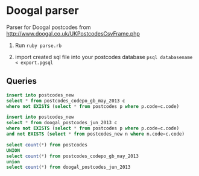 Doogal parser
=============

Parser for Doogal postcodes from http://www.doogal.co.uk/UKPostcodesCsvFrame.php

1) Run `ruby parse.rb`

2) import created sql file into your postcodes database `psql databasename < export.pgsql`

Queries
-------

```sql
insert into postcodes_new
select * from postcodes_codepo_gb_may_2013 c
where not EXISTS (select * from postcodes p where p.code=c.code)

insert into postcodes_new
select * from doogal_postcodes_jun_2013 c
where not EXISTS (select * from postcodes p where p.code=c.code)
and not EXISTS (select * from postcodes_new n where n.code=c.code)

select count(*) from postcodes
UNION
select count(*) from postcodes_codepo_gb_may_2013
union
select count(*) from doogal_postcodes_jun_2013
```
